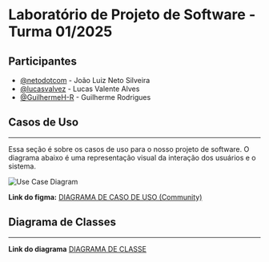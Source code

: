 # Laboratório de Projeto de Software - Turma 01/2025

## Participantes

*   [@netodotcom](https://github.com/netodotcom) - João Luiz Neto Silveira
*   [@lucasvalvez](https://github.com/lucasvalvez) - Lucas Valente Alves
*   [@GuilhermeH-R](https://github.com/GuilhermeH-R) - Guilherme Rodrigues

## Casos de Uso

---

Essa seção é sobre os casos de uso para o nosso projeto de software. O diagrama abaixo é uma representação visual da interação dos usuários e o sistema.

![Use Case Diagram](https://github.com/user-attachments/assets/b9dc6d6c-af93-49a4-9530-62a388a421fc)

**Link do figma:** [DIAGRAMA DE CASO DE USO (Community)](https://www.figma.com/board/nLkF5mfcgLg6DXYjvv8cnJ/DIAGRAMA-DE-CASO-DE-USO-(Community)?node-id=0-1&t=Y1RtcApUaqqaA5gn-1)

## Diagrama de Classes

---
**Link do diagrama** [DIAGRAMA DE CLASSE](https://lucid.app/lucidchart/445d1b57-98ce-47bc-ae0f-e89a7a673b26/edit?viewport_loc=-750%2C401%2C4220%2C2775%2CHWEp-vi-RSFO&invitationId=inv_57224a07-8fd3-4c20-8f15-155c3a24449a)
